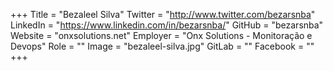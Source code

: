 +++
Title = "Bezaleel Silva"
Twitter = "http://www.twitter.com/bezarsnba"
LinkedIn = "https://www.linkedin.com/in/bezarsnba/"
GitHub = "bezarsnba"
Website = "onxsolutions.net"
Employer = "Onx Solutions - Monitoração e Devops"
Role = ""
Image = "bezaleel-silva.jpg"
GitLab = ""
Facebook = ""
+++
